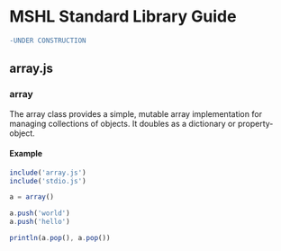 # MSHL Standard Library Guide

```diff
-UNDER CONSTRUCTION
```

## array.js

### array

The array class provides a simple, mutable array implementation for managing collections of objects. It doubles as a dictionary or property-object.

#### Example
```javascript
include('array.js')
include('stdio.js')

a = array()

a.push('world')
a.push('hello')

println(a.pop(), a.pop())

```

